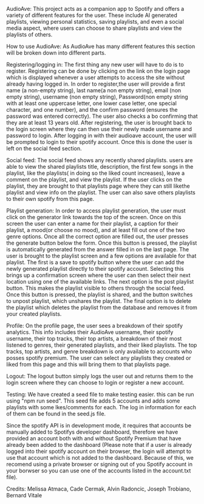 AudioAve:
This project acts as a companion app to Spotify and offers a variety of different features for the user. These include AI generated playlists, viewing personal statistics, saving playlists, and even a social media aspect, where users can choose to share playlists and view the playlists of others.



How to use AudioAve:
As AudioAve has many different features this section will be broken down into different parts.


Registering/logging in:
The first thing any new user will have to do is to register. Registering can be done by clicking on the link on the login page which is displayed whenever a user attempts to access the site without already having logged in. In order to register,the user will provide a first name (a non-empty string), last name(a non empty string), email (non empty string), username (non empty string), Password(non empty string with at least one uppercase letter, one lower case letter, one special character, and one number), and the confirm password (ensures the password was entered correctly). The user also checks a bo confirming that they are at least 13 years old. After registering, the user is brought back to the login screen where they can then use their newly made username and password to login. After logging in with their audioave account, the user will be prompted to login to their spotify account. Once this is done the user is left on the social feed section.

Social feed:
The social feed shows any recently shared playlists. users are able to view the shared playlists title, description, the first few songs in the playlist, like the playlists( in doing so the liked count increases), leave a comment on the playlist, and view the playlist. If the user clicks on the playlist, they are brought to that playlists page where they can still likethe playlist and view info on the playlist. The user can also save others playlists to their own spotify from this page.

Playlist generation:
In order to access playlist generation, the user must click on the generator link towards the top of the screen. Once on this screen the user can enter a name for their playlist, a caption for their playlist, a mood(or choose no mood), and at least fill out one of the two genre options. Once all the correct option are filled out, the user presses the generate button below the form. 
Once this button is pressed, the playlist is automatically generated from the answer filled in on the last page. The user is brought to the playlist screen and a few options are available for that playlist. The first is a save to spotify button where the user can add the newly generated playlist directly to their spotify account. Selecting this brings up a confirmation screen where the user can then select their next location using one of the available links. The next option is the post playlist button. This makes the playlist visible to others through the social feed. Once this button is pressed, the playlist is shared, and the button switches to unpost playlist, which unshares the playlist. The final option is to delete the playlist which deletes the playlist from the database and removes it from your created playlists.

Profile: On the profile page, the user sees a breakdown of their spotify analytics. This info includes their AudioAve username, their spotify username, their top tracks, their top artists, a breakdown of their most listened to genres, their generated playlists, and their liked playlists. The top tracks, top artists, and genre breakdown is only available to accounts who posses spotify premium. The user can select any playlists they created or liked from this page and this will bring them to that playlists page.

Logout:
The logout button simply logs the user out and returns them to the login screen where they can choose to login or register a new account.


Testing:
We have created a seed file to make testing easier. this can be run using "npm run seed". This seed file adds 5 accounts and adds some playlists with some lkes/comments for each. The log in information for each of them can be found in the seed.js file.

Since the spotify API is in development mode, it requires that accounts be manually added to Spotifys developer dashboard, therefore we have provided an account both with and without Spotify Premium that have already been added to the dashboard (Please note that if a user is already logged into their spotify account on their browser, the login will attempt to use that account which is not added to the dashboard. Because of this, we recomend using a private browser or signing out of you Spotify account in your borwser so you can use one of the accounts listed in the account.txt file).


Credits:
Melissa Atmaca, Cade Cermak, Alvin Radoncic, Joseph Trobiano, Bernard Vitale